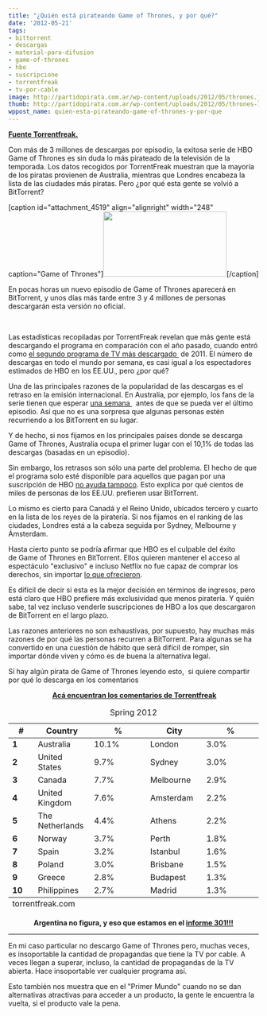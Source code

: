 ```yaml
---
title: "¿Quién está pirateando Game of Thrones, y por qué?"
date: '2012-05-21'
tags:
- bittorrent
- descargas
- material-para-difusion
- game-of-thrones
- hbo
- suscripcione
- torrentfreak
- tv-por-cable
image: http://partidopirata.com.ar/wp-content/uploads/2012/05/thrones.jpg
thumb: http://partidopirata.com.ar/wp-content/uploads/2012/05/thrones-150x131.jpg
wppost_name: quien-esta-pirateando-game-of-thrones-y-por-que
---
```


<strong><a href="https://torrentfreak.com/whos-pirating-game-of-thrones-and-why-120520/" target="_blank">Fuente Torrentfreak.</a></strong>

Con más de 3 millones de descargas por episodio, la exitosa serie de HBO Game of Thrones es sin duda lo más pirateado de la televisión de la temporada. Los datos recogidos por TorrentFreak muestran que la mayoría de los piratas provienen de Australia, mientras que Londres encabeza la lista de las ciudades más piratas. Pero ¿por qué esta gente se volvió a BitTorrent?

[caption id="attachment_4519" align="alignright" width="248" caption="Game of Thrones"]<a href="http://partidopirata.com.ar/wp-content/uploads/2012/05/thrones.jpg"><img class="size-full wp-image-4519" title="thrones" src="http://partidopirata.com.ar/wp-content/uploads/2012/05/thrones.jpg" alt="" width="248" height="131" /></a>[/caption]

En pocas horas un nuevo episodio de Game of Thrones aparecerá en BitTorrent, y unos días más tarde entre 3 y 4 millones de personas descargarán esta versión no oficial.

&nbsp;

Las estadísticas recopiladas por TorrentFreak revelan que más gente está descargando el programa en comparación con el año pasado, cuando entró como <a href="http://torrentfreak.com/top-10-most-pirated-tv-shows-of-2011-111216/">el segundo programa de TV más descargado </a> de 2011. El número de descargas en todo el mundo por semana, es casi igual a los espectadores estimados de HBO en los EE.UU., pero ¿por qué?

Una de las principales razones de la popularidad de las descargas es el retraso en la emisión internacional. En Australia, por ejemplo, los fans de la serie tienen que esperar <a href="http://www.zdnet.com.au/game-of-thrones-outs-the-aussie-pirates-339335201.htm">una semana </a>  antes de que se pueda ver el último episodio. Así que no es una sorpresa que algunas personas estén recurriendo a los BitTorrent en su lugar.

Y de hecho, si nos fijamos en los principales países donde se descarga Game of Thrones, Australia ocupa el primer lugar con el 10,1% de todas las descargas (basadas en un episodio).

Sin embargo, los retrasos son sólo una parte del problema. El hecho de que el programa solo esté disponible para aquellos que pagan por una suscripción de HBO <a href="http://www.forbes.com/sites/erikkain/2012/05/09/hbo-has-only-itself-to-blame-for-record-game-of-thrones-piracy/"> no ayuda tampoco</a>. Esto explica por qué cientos de miles de personas de los EE.UU. prefieren usar BitTorrent.

Lo mismo es cierto para Canadá y el Reino Unido, ubicados tercero y cuarto en la lista de los reyes de la piratería. Si nos fijamos en el ranking de las ciudades, Londres está a la cabeza seguida por Sydney, Melbourne y Ámsterdam.

Hasta cierto punto se podría afirmar que HBO es el culpable del éxito de Game of Thrones en BitTorrent. Ellos quieren mantener el acceso al espectáculo "exclusivo" e incluso Netflix no fue capaz de comprar los derechos, sin importar <a href="http://torrentfreak.com/netflix-we-cant-buy-game-of-thrones-and-dexter-120410/">lo que ofrecieron</a>.

Es difícil de decir si esta es la mejor decisión en términos de ingresos, pero está claro que HBO prefiere más exclusividad que menos piratería. Y quién sabe, tal vez incluso venderle suscripciones de HBO a los que descargaron de BitTorrent en el largo plazo.

Las razones anteriores no son exhaustivas, por supuesto, hay muchas más razones de por qué las personas recurren a BitTorrent. Para algunas se ha convertido en una cuestión de hábito que será difícil de romper, sin importar dónde viven y cómo es de buena la alternativa legal.

Si hay algún pirata de Game of Thrones leyendo esto,  si quiere compartir por qué lo descarga en los comentarios
<p style="text-align: center;"><strong> <a href="https://torrentfreak.com/whos-pirating-game-of-thrones-and-why-120520/" target="_blank">Acá encuentran los comentarios de Torrentfreak</a></strong></p>

<table summary="Game of Thrones Downloads"><caption>Spring 2012</caption>
<thead>
<tr>
<th width="10%"><strong>#</strong></th>
<th width="22%"><strong>Country</strong></th>
<th width="22%"><strong>%</strong></th>
<th width="22%"><strong>City</strong></th>
<th width="22%"><strong>%</strong></th>
</tr>
</thead>
<tfoot>
<tr>
<td colspan="5">torrentfreak.com</td>
</tr>
</tfoot>
<tbody>
<tr>
<td><strong>1</strong></td>
<td>Australia</td>
<td>10.1%</td>
<td>London</td>
<td>3.0%</td>
</tr>
<tr>
<td><strong>2</strong></td>
<td>United States</td>
<td>9.7%</td>
<td>Sydney</td>
<td>3.0%</td>
</tr>
<tr>
<td><strong>3</strong></td>
<td>Canada</td>
<td>7.7%</td>
<td>Melbourne</td>
<td>2.9%</td>
</tr>
<tr>
<td><strong>4</strong></td>
<td>United Kingdom</td>
<td>7.6%</td>
<td>Amsterdam</td>
<td>2.2%</td>
</tr>
<tr>
<td><strong>5</strong></td>
<td>The Netherlands</td>
<td>4.4%</td>
<td>Athens</td>
<td>2.2%</td>
</tr>
<tr>
<td><strong>6</strong></td>
<td>Norway</td>
<td>3.7%</td>
<td>Perth</td>
<td>1.8%</td>
</tr>
<tr>
<td><strong>7</strong></td>
<td>Spain</td>
<td>3.2%</td>
<td>Istanbul</td>
<td>1.6%</td>
</tr>
<tr>
<td><strong>8</strong></td>
<td>Poland</td>
<td>3.0%</td>
<td>Brisbane</td>
<td>1.5%</td>
</tr>
<tr>
<td><strong>9</strong></td>
<td>Greece</td>
<td>2.8%</td>
<td>Budapest</td>
<td>1.3%</td>
</tr>
<tr>
<td><strong>10</strong></td>
<td>Philippines</td>
<td>2.7%</td>
<td>Madrid</td>
<td>1.3%</td>
</tr>
</tbody>
</table>
<p style="text-align: center;"><strong>Argentina no figura, y eso que estamos en el <a href="http://partidopirata.com.ar/4294/informe-301-argentina-junto-con-chile-y-venezuela-se-sentaran-en-el-banco-de-adelante-por-hacer-lio">informe 301!!! </a></strong></p>


<hr />

En mi caso particular no descargo Game of Thrones pero, muchas veces, es insoportable la cantidad de propagandas que tiene la TV por cable. A veces llegan a superar, incluso, la cantidad de propagandas de la TV abierta. Hace insoportable ver cualquier programa así.

Esto también nos muestra que en el "Primer Mundo" cuando no se dan alternativas atractivas para acceder a un producto, la gente le encuentra la vuelta, si el producto vale la pena.
